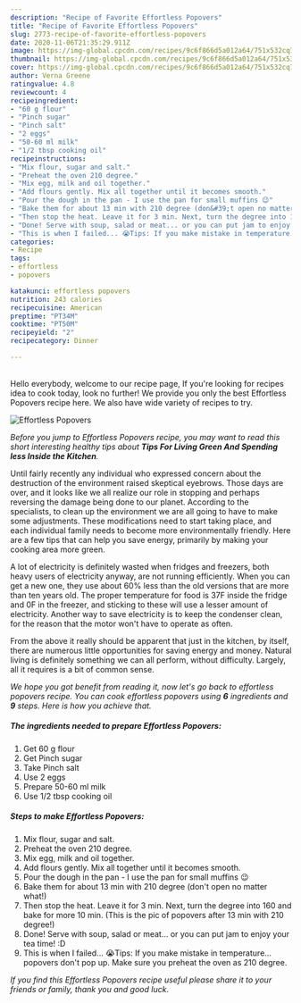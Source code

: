 ```yaml
---
description: "Recipe of Favorite Effortless Popovers"
title: "Recipe of Favorite Effortless Popovers"
slug: 2773-recipe-of-favorite-effortless-popovers
date: 2020-11-06T21:35:29.911Z
image: https://img-global.cpcdn.com/recipes/9c6f866d5a012a64/751x532cq70/effortless-popovers-recipe-main-photo.jpg
thumbnail: https://img-global.cpcdn.com/recipes/9c6f866d5a012a64/751x532cq70/effortless-popovers-recipe-main-photo.jpg
cover: https://img-global.cpcdn.com/recipes/9c6f866d5a012a64/751x532cq70/effortless-popovers-recipe-main-photo.jpg
author: Verna Greene
ratingvalue: 4.8
reviewcount: 4
recipeingredient:
- "60 g flour"
- "Pinch sugar"
- "Pinch salt"
- "2 eggs"
- "50-60 ml milk"
- "1/2 tbsp cooking oil"
recipeinstructions:
- "Mix flour, sugar and salt."
- "Preheat the oven 210 degree."
- "Mix egg, milk and oil together."
- "Add flours gently. Mix all together until it becomes smooth."
- "Pour the dough in the pan - I use the pan for small muffins 😉"
- "Bake them for about 13 min with 210 degree (don&#39;t open no matter what!)"
- "Then stop the heat. Leave it for 3 min. Next, turn the degree into 160 and bake for more 10 min. (This is the pic of popovers after 13 min with 210 degree!)"
- "Done! Serve with soup, salad or meat... or you can put jam to enjoy your tea time! :D"
- "This is when I failed... 😭Tips: If you make mistake in temperature... popovers don&#39;t pop up. Make sure you preheat the oven as 210 degree."
categories:
- Recipe
tags:
- effortless
- popovers

katakunci: effortless popovers 
nutrition: 243 calories
recipecuisine: American
preptime: "PT34M"
cooktime: "PT50M"
recipeyield: "2"
recipecategory: Dinner

---
```

<br>
Hello everybody, welcome to our recipe page, If you're looking for recipes idea to cook today, look no further! We provide you only the best Effortless Popovers recipe here. We also have wide variety of recipes to try.
<br>


![Effortless Popovers](https://img-global.cpcdn.com/recipes/9c6f866d5a012a64/751x532cq70/effortless-popovers-recipe-main-photo.jpg)

<i>Before you jump to Effortless Popovers recipe, you may want to read this short interesting healthy tips about 
<strong>Tips For Living Green And Spending less Inside the Kitchen</strong>.</i>
</br>

Until fairly recently any individual who expressed concern about the destruction of the environment raised skeptical eyebrows. Those days are over, and it looks like we all realize our role in stopping and perhaps reversing the damage being done to our planet. According to the specialists, to clean up the environment we are all going to have to make some adjustments. These modifications need to start taking place, and each individual family needs to become more environmentally friendly. Here are a few tips that can help you save energy, primarily by making your cooking area more green.

A lot of electricity is definitely wasted when fridges and freezers, both heavy users of electricity anyway, are not running efficiently. When you can get a new one, they use about 60% less than the old versions that are more than ten years old. The proper temperature for food is 37F inside the fridge and 0F in the freezer, and sticking to these will use a lesser amount of electricity. Another way to save electricity is to keep the condenser clean, for the reason that the motor won't have to operate as often.

From the above it really should be apparent that just in the kitchen, by itself, there are numerous little opportunities for saving energy and money. Natural living is definitely something we can all perform, without difficulty. Largely, all it requires is a bit of common sense.


<i>We hope you got benefit from reading it, now let's go back to effortless popovers recipe. You can cook effortless popovers using <strong>6</strong> ingredients and <strong>9</strong> steps. Here is how you achieve that.
</i>

##### The ingredients needed to prepare Effortless Popovers:

1. Get 60 g flour
1. Get Pinch sugar
1. Take Pinch salt
1. Use 2 eggs
1. Prepare 50-60 ml milk
1. Use 1/2 tbsp cooking oil


##### Steps to make Effortless Popovers:

1. Mix flour, sugar and salt.
1. Preheat the oven 210 degree.
1. Mix egg, milk and oil together.
1. Add flours gently. Mix all together until it becomes smooth.
1. Pour the dough in the pan - I use the pan for small muffins 😉
1. Bake them for about 13 min with 210 degree (don&#39;t open no matter what!)
1. Then stop the heat. Leave it for 3 min. Next, turn the degree into 160 and bake for more 10 min. (This is the pic of popovers after 13 min with 210 degree!)
1. Done! Serve with soup, salad or meat... or you can put jam to enjoy your tea time! :D
1. This is when I failed... 😭Tips: If you make mistake in temperature... popovers don&#39;t pop up. Make sure you preheat the oven as 210 degree.


<i>If you find this Effortless Popovers recipe useful please share it to your friends or family, thank you and good luck.</i>
